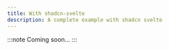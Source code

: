 ```yaml
---
title: With shadcn-svelte
description: A complete example with shadcn svelte
---
```


:::note
Coming soon...
:::
